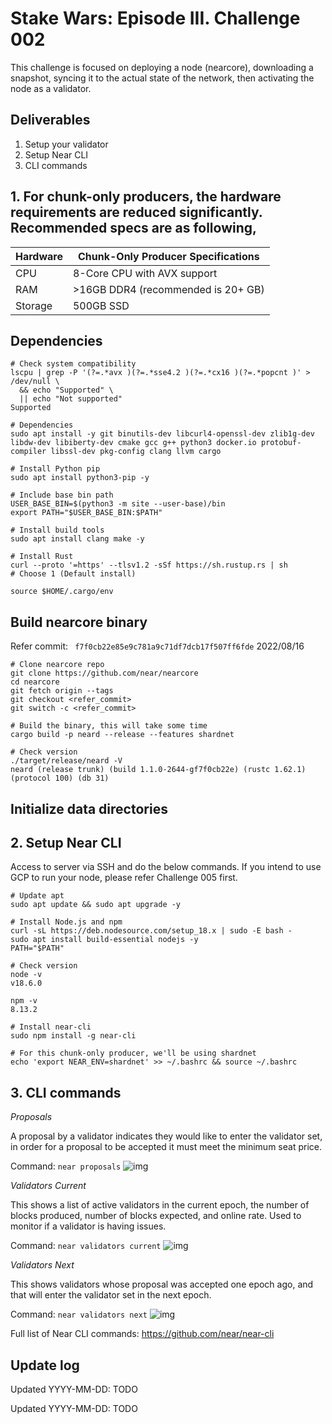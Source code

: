 # Stake Wars: Episode III. Challenge 002

This challenge is focused on deploying a node (nearcore), downloading a snapshot, syncing it to the actual state of the network, then activating the node as a validator.

## Deliverables

1. Setup your validator
2. Setup Near CLI
3. CLI commands

## 1. For chunk-only producers, the hardware requirements are reduced significantly. Recommended specs are as following,
| Hardware       | Chunk-Only Producer  Specifications                                   |
| -------------- | ---------------------------------------------------------------       |
| CPU            | 8-Core CPU with AVX support                                           |
| RAM            | >16GB DDR4 (recommended is 20+ GB)                                    |
| Storage        | 500GB SSD                                                             |

## Dependencies
```
# Check system compatibility
lscpu | grep -P '(?=.*avx )(?=.*sse4.2 )(?=.*cx16 )(?=.*popcnt )' > /dev/null \
  && echo "Supported" \
  || echo "Not supported"
Supported

# Dependencies
sudo apt install -y git binutils-dev libcurl4-openssl-dev zlib1g-dev libdw-dev libiberty-dev cmake gcc g++ python3 docker.io protobuf-compiler libssl-dev pkg-config clang llvm cargo

# Install Python pip
sudo apt install python3-pip -y

# Include base bin path
USER_BASE_BIN=$(python3 -m site --user-base)/bin
export PATH="$USER_BASE_BIN:$PATH"

# Install build tools
sudo apt install clang make -y

# Install Rust
curl --proto '=https' --tlsv1.2 -sSf https://sh.rustup.rs | sh
# Choose 1 (Default install)

source $HOME/.cargo/env
```

## Build nearcore binary
Refer commit: 
``` f7f0cb22e85e9c781a9c71df7dcb17f507ff6fde``` 2022/08/16
```
# Clone nearcore repo
git clone https://github.com/near/nearcore
cd nearcore
git fetch origin --tags
git checkout <refer_commit>
git switch -c <refer_commit>

# Build the binary, this will take some time
cargo build -p neard --release --features shardnet

# Check version
./target/release/neard -V
neard (release trunk) (build 1.1.0-2644-gf7f0cb22e) (rustc 1.62.1) (protocol 100) (db 31)
```

## Initialize data directories

## 2. Setup Near CLI

Access to server via SSH and do the below commands. If you intend to use GCP to run your node, please refer Challenge 005 first.
```
# Update apt
sudo apt update && sudo apt upgrade -y

# Install Node.js and npm
curl -sL https://deb.nodesource.com/setup_18.x | sudo -E bash -  
sudo apt install build-essential nodejs -y
PATH="$PATH"

# Check version
node -v
v18.6.0

npm -v
8.13.2

# Install near-cli
sudo npm install -g near-cli

# For this chunk-only producer, we'll be using shardnet
echo 'export NEAR_ENV=shardnet' >> ~/.bashrc && source ~/.bashrc
```

## 3. CLI commands

*Proposals*

A proposal by a validator indicates they would like to enter the validator set, in order for a proposal to be accepted it must meet the minimum seat price.

Command: `near proposals`
![img](./images/001/near_proposals.png)

*Validators Current*

This shows a list of active validators in the current epoch, the number of blocks produced, number of blocks expected, and online rate. Used to monitor if a validator is having issues.

Command: `near validators current`
![img](./images/001/near_current.png)

*Validators Next*

This shows validators whose proposal was accepted one epoch ago, and that will enter the validator set in the next epoch.

Command: `near validators next`
![img](./images/001/near_next.png)

Full list of Near CLI commands: https://github.com/near/near-cli

## Update log

Updated YYYY-MM-DD: TODO

Updated YYYY-MM-DD: TODO
